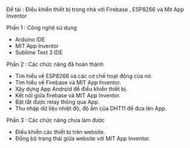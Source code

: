 Đề tài : Điều khiển thiết bị trong nhà với Firebase , ESP8266 và Mit App Inventor

Phần 1 : Công nghệ sử dụng
  - Arduino IDE
  - MIT App Inventor
  - Sublime Text 3 IDE 
  
Phần 2 : Các chức năng đã hoàn thành 
  - Tìm hiểu về ESP8266 và các cơ chế hoạt động của nó.
  - Tìm hiểu về Firebase và MIT App Inventor.
  - Xây dựng App Android để điều khiển thiết bị.
  - Kết nối giữa firebase và MIT App Inventor.
  - Bật tắt được relay thông qua App.
  - Thu nhập dữ liệu nhiệt độ, độ ẩm của DHT11 để đưa lên App.
  
Phần 3 : Các chức năng chưa làm được
  - Điều khiển các thiết bị trên website.
  - Đồng bộ trạng thái giữa website với MIT App Inventor.
  
